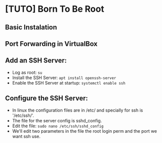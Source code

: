 # [TUTO] Born To Be Root

## Basic Instalation

## Port Forwarding in VirtualBox

## Add an SSH Server:
- Log as root: 
	```su```
- Install the SSH Server: 
	```apt install openssh-server```
- Enable the SSH Server at startup: 
	```systemctl enable ssh```

## Configure the SSH Server:
- In linux the configuration files are in /etc/ and specially for ssh is '/etc/ssh/'.
- The file for the server config is sshd_config.
- Edit the file:
	```sudo nano /etc/ssh/sshd_config```
- We'll edit two parameters in the file the root login perm and the port we want ssh use.
